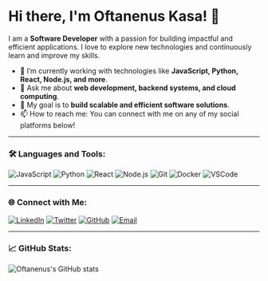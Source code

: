 # Hi there, I'm Oftanenus Kasa! 👋

I am a **Software Developer** with a passion for building impactful and efficient applications. I love to explore new technologies and continuously learn and improve my skills.

- 🌱 I’m currently working with technologies like **JavaScript, Python, React, Node.js, and more**.
- 💬 Ask me about **web development, backend systems, and cloud computing**.
- 🎯 My goal is to **build scalable and efficient software solutions**.
- 📫 How to reach me: You can connect with me on any of my social platforms below!

---

### 🛠️ Languages and Tools:
![JavaScript](https://img.shields.io/badge/-JavaScript-333333?style=flat&logo=javascript)
![Python](https://img.shields.io/badge/-Python-333333?style=flat&logo=python)
![React](https://img.shields.io/badge/-React-333333?style=flat&logo=react)
![Node.js](https://img.shields.io/badge/-Node.js-333333?style=flat&logo=node.js)
![Git](https://img.shields.io/badge/-Git-333333?style=flat&logo=git)
![Docker](https://img.shields.io/badge/-Docker-333333?style=flat&logo=docker)
![VSCode](https://img.shields.io/badge/-VSCode-333333?style=flat&logo=visual-studio-code)

---

### 🌐 Connect with Me:
[![LinkedIn](https://img.shields.io/badge/-LinkedIn-0077B5?style=flat&logo=linkedin)](https://linkedin.com/in/oftanenus)
[![Twitter](https://img.shields.io/badge/-Twitter-1DA1F2?style=flat&logo=twitter)](https://twitter.com/oftanenus)
[![GitHub](https://img.shields.io/badge/-GitHub-333333?style=flat&logo=github)](https://github.com/oftanenus)
[![Email](https://img.shields.io/badge/-Email-D14836?style=flat&logo=gmail&logoColor=white)](mailto:oftanenus@example.com)

---

### 📈 GitHub Stats:
![Oftanenus's GitHub stats](https://github-readme-stats.vercel.app/api?username=oftanenus&show_icons=true&theme=radical)
